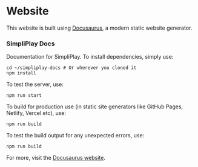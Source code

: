 # Website

This website is built using [Docusaurus](https://docusaurus.io/), a modern static website generator.

### SimpliPlay Docs
Documentation for SimpliPlay.
To install dependencies, simply use:

```shell
cd ~/simpliplay-docs # Or wherever you cloned it
npm install
```
To test the server, use:
```shell
npm run start
```

To build for production use (in static site generators like GitHub Pages, Netlify, Vercel etc), use:

```shell
npm run build
```

To test the build output for any unexpected errors, use:
```shell
npm run build
```

For more, visit the [Docusaurus website](https://docusaurus.io/).
